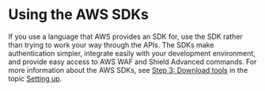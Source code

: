 # Using the AWS SDKs<a name="waf-api-sdk"></a>

If you use a language that AWS provides an SDK for, use the SDK rather than trying to work your way through the APIs\. The SDKs make authentication simpler, integrate easily with your development environment, and provide easy access to AWS WAF and Shield Advanced commands\. For more information about the AWS SDKs, see [Step 3: Download tools](setting-up-waf.md#setting-up-waf-tools) in the topic [Setting up](setting-up-waf.md)\.